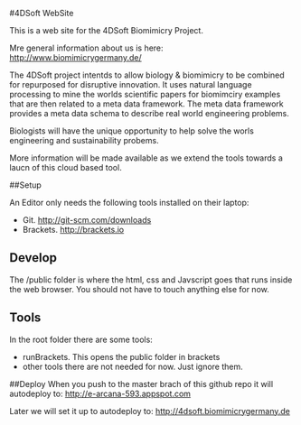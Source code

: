 #4DSoft WebSite

This is a web site for the 4DSoft Biomimicry Project.

Mre general information about us is here:
http://www.biomimicrygermany.de/


The 4DSoft project intentds to allow biology & biomimicry to be combined for repurposed for disruptive innovation.
It uses natural language processing to mine the worlds scientific papers for biomimciry examples that are then related to a meta data framework.
The meta data framework provides a meta data schema to describe real world engineering problems.

Biologists will have the unique opportunity to help solve the worls engineering and sustainability probems.

More information will be made available as we extend the tools towards a laucn of this cloud based tool.

##Setup

An Editor only needs the following tools installed on their laptop:

- Git. http://git-scm.com/downloads
- Brackets. http://brackets.io

## Develop

The /public folder is where the html, css and Javscript goes that runs inside the web browser.
You should not have to touch anything else for now.

## Tools
In the root folder there are some tools:

- runBrackets. This opens the public folder in brackets
- other tools there are not needed for now. Just ignore them.


##Deploy
When you push to the master brach of this github repo it will autodeploy to:
http://e-arcana-593.appspot.com

Later we will set it up to autodeploy to:
http://4dsoft.biomimicrygermany.de

